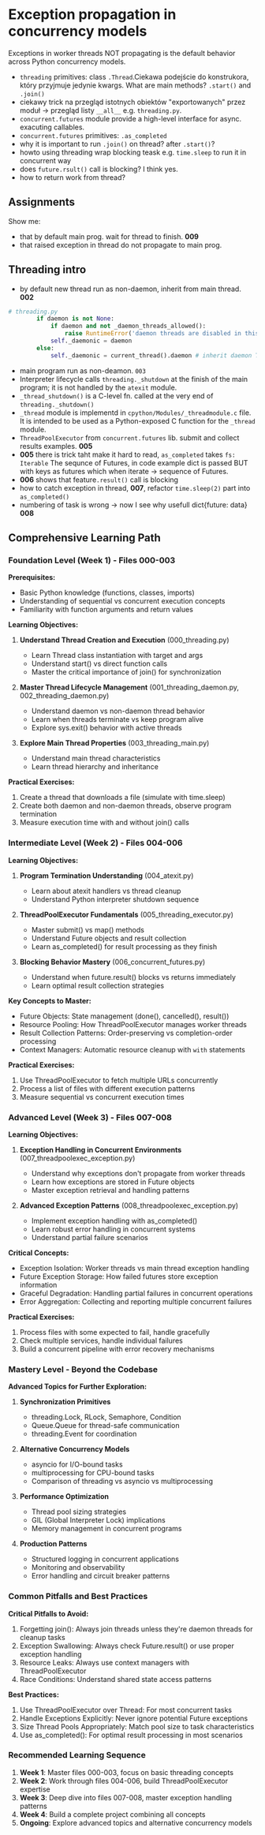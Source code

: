 # Exception propagation in concurrency models

Exceptions in worker threads NOT propagating is the default behavior across Python concurrency models.


- `threading` primitives: class `.Thread`.Ciekawa podejście do konstrukora, który przyjmuje jedynie kwargs. What are main methods? `.start()` and `.join()`
- ciekawy trick na przegląd istotnych obiektów "exportowanych" przez moduł -> przegląd listy `__all__` e.g. `threading.py`.
- `concurrent.futures` module provide a high-level interface for async. exacuting callables. 
- `concurrent.futures` primitives: `.as_completed`
- why it is important to run `.join()` on thread? after `.start()`?
- howto using threading wrap blocking teask e.g. `time.sleep` to run it in concurrent way
- does `future.rsult()` call is blocking? I think yes.
- how to return work from thread?

## Assignments

Show me:
- that by default main prog. wait for thread to finish. **009**
- that raised exception in thread do not propagate to main prog.



## Threading intro

- by default new thread run as non-daemon, inherit from main thread. **002**
```python
# threading.py
        if daemon is not None:
            if daemon and not _daemon_threads_allowed():
                raise RuntimeError('daemon threads are disabled in this (sub)interpreter')
            self._daemonic = daemon
        else:
            self._daemonic = current_thread().daemon # inherit daemon True/False from current thread
```
- main program run as non-deamon. `003`
- Interpreter lifecycle calls `threading._shutdown` at the finish of the main program; it is not handled by the `atexit` module.
- `_thread_shutdown()` is a C-level fn. called at the very end of `threading._shutdown()`
- `_thread` module is implementd in `cpython/Modules/_threadmodule.c` file. It is intended to be used as a Python-exposed C function for the `_thread` module.
- `ThreadPoolExecutor` from `concurrent.futures` lib. submit and collect results examples. **005**
- **005** there is trick taht make it hard to read, `as_completed` takes `fs: Iterable` The sequnce of Futures, in code example dict is passed BUT with keys as futures which when iterate -> sequence of Futures.
- **006** shows that feature`.result()` call is blocking
- how to catch exception in thread, **007**, refactor `time.sleep(2)` part into `as_completed()`
- numbering of task is wrong -> now I see why usefull dict{future: data} **008**

## Comprehensive Learning Path

### Foundation Level (Week 1) - Files 000-003

**Prerequisites:**
- Basic Python knowledge (functions, classes, imports)
- Understanding of sequential vs concurrent execution concepts
- Familiarity with function arguments and return values

**Learning Objectives:**
1. **Understand Thread Creation and Execution** (000_threading.py)
   - Learn Thread class instantiation with target and args
   - Understand start() vs direct function calls
   - Master the critical importance of join() for synchronization

2. **Master Thread Lifecycle Management** (001_threading_daemon.py, 002_threading_daemon.py)
   - Understand daemon vs non-daemon thread behavior
   - Learn when threads terminate vs keep program alive
   - Explore sys.exit() behavior with active threads

3. **Explore Main Thread Properties** (003_threading_main.py)
   - Understand main thread characteristics
   - Learn thread hierarchy and inheritance

**Practical Exercises:**
1. Create a thread that downloads a file (simulate with time.sleep)
2. Create both daemon and non-daemon threads, observe program termination
3. Measure execution time with and without join() calls

### Intermediate Level (Week 2) - Files 004-006

**Learning Objectives:**
1. **Program Termination Understanding** (004_atexit.py)
   - Learn about atexit handlers vs thread cleanup
   - Understand Python interpreter shutdown sequence

2. **ThreadPoolExecutor Fundamentals** (005_threading_executor.py)
   - Master submit() vs map() methods
   - Understand Future objects and result collection
   - Learn as_completed() for result processing as they finish

3. **Blocking Behavior Mastery** (006_concurrent_futures.py)
   - Understand when future.result() blocks vs returns immediately
   - Learn optimal result collection strategies

**Key Concepts to Master:**
- Future Objects: State management (done(), cancelled(), result())
- Resource Pooling: How ThreadPoolExecutor manages worker threads
- Result Collection Patterns: Order-preserving vs completion-order processing
- Context Managers: Automatic resource cleanup with `with` statements

**Practical Exercises:**
1. Use ThreadPoolExecutor to fetch multiple URLs concurrently
2. Process a list of files with different execution patterns
3. Measure sequential vs concurrent execution times

### Advanced Level (Week 3) - Files 007-008

**Learning Objectives:**
1. **Exception Handling in Concurrent Environments** (007_threadpoolexec_exception.py)
   - Understand why exceptions don't propagate from worker threads
   - Learn how exceptions are stored in Future objects
   - Master exception retrieval and handling patterns

2. **Advanced Exception Patterns** (008_threadpoolexec_exception.py)
   - Implement exception handling with as_completed()
   - Learn robust error handling in concurrent systems
   - Understand partial failure scenarios

**Critical Concepts:**
- Exception Isolation: Worker threads vs main thread exception handling
- Future Exception Storage: How failed futures store exception information
- Graceful Degradation: Handling partial failures in concurrent operations
- Error Aggregation: Collecting and reporting multiple concurrent failures

**Practical Exercises:**
1. Process files with some expected to fail, handle gracefully
2. Check multiple services, handle individual failures
3. Build a concurrent pipeline with error recovery mechanisms

### Mastery Level - Beyond the Codebase

**Advanced Topics for Further Exploration:**

1. **Synchronization Primitives**
   - threading.Lock, RLock, Semaphore, Condition
   - Queue.Queue for thread-safe communication
   - threading.Event for coordination

2. **Alternative Concurrency Models**
   - asyncio for I/O-bound tasks
   - multiprocessing for CPU-bound tasks
   - Comparison of threading vs asyncio vs multiprocessing

3. **Performance Optimization**
   - Thread pool sizing strategies
   - GIL (Global Interpreter Lock) implications
   - Memory management in concurrent programs

4. **Production Patterns**
   - Structured logging in concurrent applications
   - Monitoring and observability
   - Error handling and circuit breaker patterns

### Common Pitfalls and Best Practices

**Critical Pitfalls to Avoid:**
1. Forgetting join(): Always join threads unless they're daemon threads for cleanup tasks
2. Exception Swallowing: Always check Future.result() or use proper exception handling
3. Resource Leaks: Always use context managers with ThreadPoolExecutor
4. Race Conditions: Understand shared state access patterns

**Best Practices:**
1. Use ThreadPoolExecutor over Thread: For most concurrent tasks
2. Handle Exceptions Explicitly: Never ignore potential Future exceptions
3. Size Thread Pools Appropriately: Match pool size to task characteristics
4. Use as_completed(): For optimal result processing in most scenarios

### Recommended Learning Sequence

1. **Week 1**: Master files 000-003, focus on basic threading concepts
2. **Week 2**: Work through files 004-006, build ThreadPoolExecutor expertise
3. **Week 3**: Deep dive into files 007-008, master exception handling patterns
4. **Week 4**: Build a complete project combining all concepts
5. **Ongoing**: Explore advanced topics and alternative concurrency models